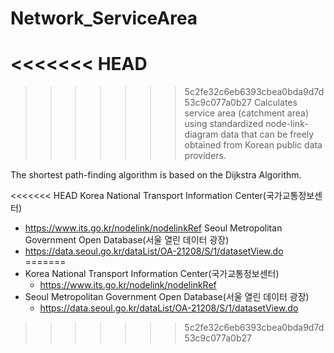 # Network_ServiceArea
<<<<<<< HEAD
=======

>>>>>>> 5c2fe32c6eb6393cbea0bda9d7d53c9c077a0b27
Calculates service area (catchment area) using standardized node-link-diagram data that can be freely obtained from Korean public data providers.

The shortest path-finding algorithm is based on the Dijkstra Algorithm.

<<<<<<< HEAD
Korea National Transport Information Center(국가교통정보센터)
- https://www.its.go.kr/nodelink/nodelinkRef
Seoul Metropolitan Government Open Database(서울 열린 데이터 광장)
- https://data.seoul.go.kr/dataList/OA-21208/S/1/datasetView.do
=======
- Korea National Transport Information Center(국가교통정보센터)
  - https://www.its.go.kr/nodelink/nodelinkRef
- Seoul Metropolitan Government Open Database(서울 열린 데이터 광장)
  - https://data.seoul.go.kr/dataList/OA-21208/S/1/datasetView.do
>>>>>>> 5c2fe32c6eb6393cbea0bda9d7d53c9c077a0b27

